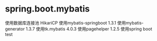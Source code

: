 # spring.boot.mybatis
使用数据库连接池 HikariCP
使用mybatis-springboot 1.3.1
使用mybatis-generator 1.3.7
使用tk.mybatis 4.0.3
使用pagehelper 1.2.5
使用spring boot test

